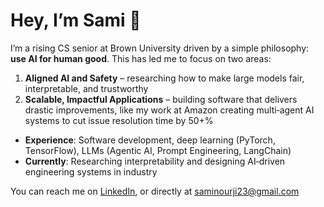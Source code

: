 # Hey, I’m Sami 👋

I’m a rising CS senior at Brown University driven by a simple philosophy: **use AI for human good**. This has led me to focus on two areas:
1. **Aligned AI and Safety** – researching how to make large models fair, interpretable, and trustworthy
2. **Scalable, Impactful Applications** – building software that delivers drastic improvements, like my work at Amazon creating multi‑agent AI systems to cut issue resolution time by 50+%

- **Experience**: Software development, deep learning (PyTorch, TensorFlow), LLMs (Agentic AI, Prompt Engineering, LangChain)
- **Currently**: Researching interpretability and designing AI‑driven engineering systems in industry

You can reach me on [LinkedIn](https://www.linkedin.com/in/saminourji/), or directly at saminourji23@gmail.com
